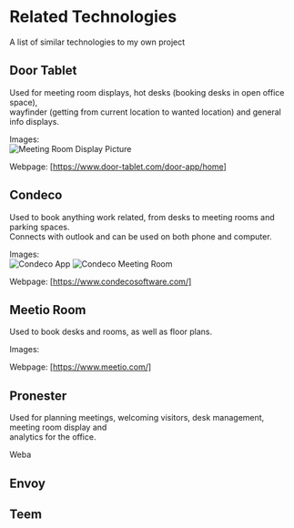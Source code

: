 # Related Technologies
A list of similar technologies to my own project

## Door Tablet
Used for meeting room displays, hot desks (booking desks in open office space),  
wayfinder (getting from current location to wanted location) and general info displays.

Images:  
![Meeting Room Display Picture](https://www.door-tablet.com/doortablet/dtcmsstore.nsf/0/BCB07F354C8E21FF80258688004BB094/$file/hero-arrows.png)

Webpage: [https://www.door-tablet.com/door-app/home]

## Condeco
Used to book anything work related, from desks to meeting rooms and parking spaces.  
Connects with outlook and can be used on both phone and computer.

Images:  
![Condeco App](https://www.workdesign.com/wp-content/uploads/2021/02/Condeco-Work-Design-Desk-Reservation-Round-Up-Image-Stefan-Somersall-Weekes-1-1024x576.png)
![Condeco Meeting Room](https://1r4z5a9gfu1acm33245gbc10-wpengine.netdna-ssl.com/wp-content/uploads/2019/01/room-available.png)

Webpage: [https://www.condecosoftware.com/]

## Meetio Room
Used to book desks and rooms, as well as floor plans.

Images:  

Webpage: [https://www.meetio.com/]

## Pronester
Used for planning meetings, welcoming visitors, desk management, meeting room display and  
analytics for the office.

Weba

## Envoy

## Teem
